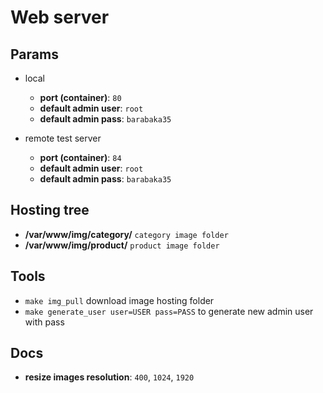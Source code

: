 # Web server

## Params

 * local

    * **port (container)**: `80`
    * **default admin user**: `root`
    * **default admin pass**: `barabaka35`

 * remote test server

    * **port (container)**: `84`
    * **default admin user**: `root`
    * **default admin pass**: `barabaka35`

## Hosting tree

 * **/var/www/img/category/** `category image folder`
 * **/var/www/img/product/** `product image folder`

## Tools

 * `make img_pull` download image hosting folder
 * `make generate_user user=USER pass=PASS` to generate new admin user with pass

## Docs

 * **resize images resolution**: `400`, `1024`, `1920`
